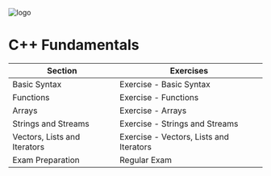 
![logo](https://github.com/svetlanasieber/Software-Engineering--Path-SoftUni/assets/135451084/fa746db1-f8a6-42da-a790-3224fb4984c9)

# C++ Fundamentals

| Section                          | Exercises                              |
|----------------------------------|----------------------------------------|
| Basic Syntax                     | Exercise - Basic Syntax                |
| Functions                        | Exercise - Functions                   |
| Arrays                           | Exercise - Arrays                      |
| Strings and Streams              | Exercise - Strings and Streams         |
| Vectors, Lists and Iterators     | Exercise - Vectors, Lists and Iterators|
| Exam Preparation                 | Regular Exam                           |

